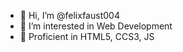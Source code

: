 - 👋 Hi, I’m @felixfaust004
- 👀 I’m interested in Web Development
- 🌱 Proficient in HTML5, CCS3, JS


<!---
felixfaust004/felixfaust004 is a ✨ special ✨ repository because its `README.md` (this file) appears on your GitHub profile.
You can click the Preview link to take a look at your changes.
--->
